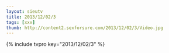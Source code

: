 ```yaml
--- 
layout: sieutv
title: 2013/12/02/3
tags: [xxx]
thumb: http://content2.sexforsure.com/2013/12/02/3/Video.jpg
---
```

{% include tvpro key="2013/12/02/3" %} 
